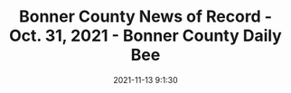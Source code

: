 ---
"title": "Bonner County News of Record - Oct. 31, 2021 - Bonner County Daily Bee"
"date": "2021-11-13 9:1:30"
"feed_name": "GOOGLENEWSINDUSTRIAL"
"feed_website": "https://news.google.com/search?q=industrial%2Bincident&hl=en-US&gl=US&ceid=US:en"
"feed_rss": "https://news.google.com/rss/search?q=industrial%2Bincident&hl=en-US&gl=US&ceid=US:en"
"link": "https://bonnercountydailybee.com/news/2021/nov/13/bonner-county-news-record-oct-31-2021/"
"source": "{'href': 'https://bonnercountydailybee.com', 'title': 'Bonner County Daily Bee'}"
"file": "_posts/2021-1-1-01b500651bdeea83c64ddb3e6f3114c43440e5fa.md"
"accident": "0"
"drilling": "0"
"dead": "0"
"injured": "0"
"arrested": "0"
"place": "unknown place"
"where": "unknown site"
"causes": "unknown"
"place_uri": "unknown place"
---